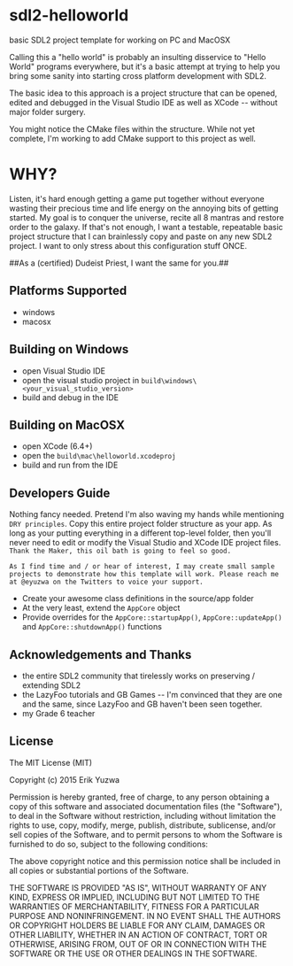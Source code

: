 # sdl2-helloworld
basic SDL2 project template for working on PC and MacOSX

Calling this a "hello world" is probably an insulting disservice to "Hello World" programs
everywhere, but it's a basic attempt at trying to help you bring some sanity into starting
cross platform development with SDL2.

The basic idea to this approach is a project structure that can be opened, edited and
debugged in the Visual Studio IDE as well as XCode -- without major folder surgery.

You might notice the CMake files within the structure. While not yet complete, I'm
working to add CMake support to this project as well.

# WHY?
Listen, it's hard enough getting a game put together without everyone wasting their precious
time and life energy on the annoying bits of getting started. My goal is to conquer the 
universe, recite all 8 mantras and restore order to the galaxy. If that's not enough, I 
want a testable, repeatable basic project structure that I can brainlessly copy and 
paste on any new SDL2 project. I want to only stress about this configuration stuff 
ONCE.

##As a (certified) Dudeist Priest, I want the same for you.##

## Platforms Supported
* windows
* macosx

## Building on Windows
* open Visual Studio IDE 
* open the visual studio project in `build\windows\<your_visual_studio_version>`
* build and debug in the IDE

## Building on MacOSX
* open XCode (6.4+)
* open the `build\mac\helloworld.xcodeproj`
* build and run from the IDE

## Developers Guide
Nothing fancy needed. Pretend I'm also waving my hands while mentioning `DRY principles`. Copy this entire
project folder structure as your app. As long as your putting everything in a different top-level folder,
then you'll never need to edit or modify the Visual Studio and XCode IDE project files. 
`Thank the Maker, this oil bath is going to feel so good.`

`As I find time and / or hear of interest, I may create small sample projects to demonstrate how this template
will work. Please reach me at @eyuzwa on the Twitters to voice your support.`

* Create your awesome class definitions in the source/app folder
* At the very least, extend the `AppCore` object
* Provide overrides for the `AppCore::startupApp()`, `AppCore::updateApp()` and `AppCore::shutdownApp()` functions

## Acknowledgements and Thanks
* the entire SDL2 community that tirelessly works on preserving / extending SDL2
* the LazyFoo tutorials and GB Games -- I'm convinced that they are one and the same, since
  LazyFoo and GB haven't been seen together.
* my Grade 6 teacher

## License

The MIT License (MIT)

Copyright (c) 2015 Erik Yuzwa

Permission is hereby granted, free of charge, to any person obtaining a copy
of this software and associated documentation files (the "Software"), to deal
in the Software without restriction, including without limitation the rights
to use, copy, modify, merge, publish, distribute, sublicense, and/or sell
copies of the Software, and to permit persons to whom the Software is
furnished to do so, subject to the following conditions:

The above copyright notice and this permission notice shall be included in all
copies or substantial portions of the Software.

THE SOFTWARE IS PROVIDED "AS IS", WITHOUT WARRANTY OF ANY KIND, EXPRESS OR
IMPLIED, INCLUDING BUT NOT LIMITED TO THE WARRANTIES OF MERCHANTABILITY,
FITNESS FOR A PARTICULAR PURPOSE AND NONINFRINGEMENT. IN NO EVENT SHALL THE
AUTHORS OR COPYRIGHT HOLDERS BE LIABLE FOR ANY CLAIM, DAMAGES OR OTHER
LIABILITY, WHETHER IN AN ACTION OF CONTRACT, TORT OR OTHERWISE, ARISING FROM,
OUT OF OR IN CONNECTION WITH THE SOFTWARE OR THE USE OR OTHER DEALINGS IN THE
SOFTWARE.






